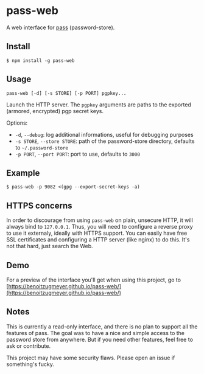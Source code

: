 # pass-web

A web interface for [pass](http://www.passwordstore.org/) (password-store).

## Install

```
$ npm install -g pass-web
```

## Usage

```
pass-web [-d] [-s STORE] [-p PORT] pgpkey...
```

Launch the HTTP server. The `pgpkey` arguments are paths to the exported (armored, encrypted) pgp
secret keys.

Options:

* `-d`, `--debug`: log additional informations, useful for debugging purposes
* `-s STORE`, `--store STORE`: path of the password-store directory, defaults to
  `~/.password-store`
* `-p PORT`, `--port PORT`: port to use, defaults to `3000`

## Example

```
$ pass-web -p 9082 <(gpg --export-secret-keys -a)
```

## HTTPS concerns

In order to discourage from using `pass-web` on plain, unsecure HTTP, it will always bind
to `127.0.0.1`. Thus, you will need to configure a reverse proxy to use it externaly,
ideally with HTTPS support. You can easily have free SSL certificates and configuring a
HTTP server (like nginx) to do this. It's not that hard, just search the Web.

## Demo

For a preview of the interface you'll get when using this project, go to
[https://benoitzugmeyer.github.io/pass-web/](https://benoitzugmeyer.github.io/pass-web/)

## Notes

This is currently a read-only interface, and there is no plan to support all the features
of pass. The goal was to have a nice and simple access to the password store from anywhere. But if
you need other features, feel free to ask or contribute.

This project may have some security flaws. Please open an issue if something's fucky.
